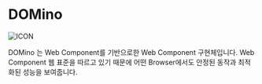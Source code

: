 # DOMino
![ICON](https://user-images.githubusercontent.com/20200204/127745082-02c2ec6e-ca5e-4e57-a167-9e595b409994.png)

DOMino 는 Web Component를 기반으로한 Web Component 구현체입니다.
Web Component 웹 표준을 따르고 있기 때문에 어떤 Browser에서도 안정된 동작과 최적화된 성능을 보여줍니다.

